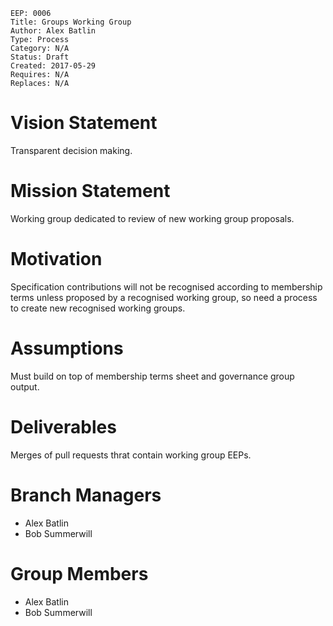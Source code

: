     EEP: 0006
    Title: Groups Working Group
    Author: Alex Batlin
    Type: Process
    Category: N/A
    Status: Draft
    Created: 2017-05-29
    Requires: N/A
    Replaces: N/A

# Vision Statement

Transparent decision making.

# Mission Statement

Working group dedicated to review of new working group proposals.

# Motivation

Specification contributions will not be recognised according to membership terms unless proposed by a recognised working group, so need a process to create new recognised working groups.

# Assumptions

Must build on top of membership terms sheet and governance group output.

# Deliverables

Merges of pull requests thrat contain working group EEPs.

# Branch Managers

- Alex Batlin
- Bob Summerwill

# Group Members

- Alex Batlin
- Bob Summerwill
